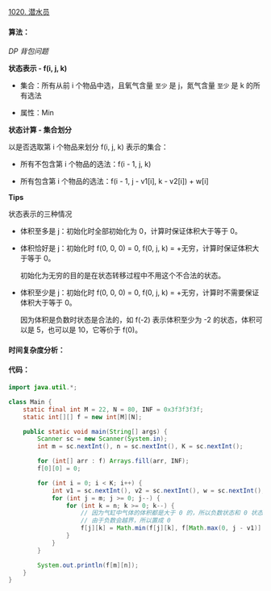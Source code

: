 [1020. 潜水员](https://www.acwing.com/problem/content/1022/)

#### 算法：

*DP* *背包问题*

**状态表示 - f(i, j, k)**

- 集合：所有从前 i 个物品中选，且氧气含量 `至少` 是 j，氮气含量 `至少` 是 k 的所有选法

- 属性：Min

**状态计算 - 集合划分**

以是否选取第 i 个物品来划分 f(i, j, k) 表示的集合：

- 所有不包含第 i 个物品的选法：f(i - 1, j, k)

- 所有包含第 i 个物品的选法：f(i - 1, j - v1[i], k - v2[i]) + w[i]

**Tips**

状态表示的三种情况

- 体积至多是 j：初始化时全部初始化为 0，计算时保证体积大于等于 0。

- 体积恰好是 j：初始化时 f(0, 0, 0) = 0, f(0, j, k) = +无穷，计算时保证体积大于等于 0。

  初始化为无穷的目的是在状态转移过程中不用这个不合法的状态。

- 体积至少是 j：初始化时 f(0, 0, 0) = 0, f(0, j, k) = +无穷，计算时不需要保证体积大于等于 0。

  因为体积是负数时状态是合法的，如 f(-2) 表示体积至少为 -2 的状态，体积可以是 5，也可以是 10，它等价于 f(0)。

#### 时间复杂度分析：



#### 代码：

```java
import java.util.*;

class Main {
	static final int M = 22, N = 80, INF = 0x3f3f3f3f;
	static int[][] f = new int[M][N];

	public static void main(String[] args) {
		Scanner sc = new Scanner(System.in);
		int m = sc.nextInt(), n = sc.nextInt(), K = sc.nextInt();

		for (int[] arr : f) Arrays.fill(arr, INF);
		f[0][0] = 0;

		for (int i = 0; i < K; i++) {
			int v1 = sc.nextInt(), v2 = sc.nextInt(), w = sc.nextInt();
			for (int j = m; j >= 0; j--) {
				for (int k = n; k >= 0; k--) {
                    // 因为气缸中气体的体积都是大于 0 的，所以负数状态和 0 状态是等价的
                    // 由于负数会越界，所以置成 0
					f[j][k] = Math.min(f[j][k], f[Math.max(0, j - v1)][Math.max(0, k - v2)] + w);
				}
			}
		}

		System.out.println(f[m][n]);
	}
}
```

